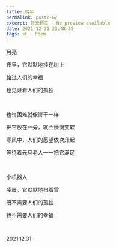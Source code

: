```yaml
---
title: 跨年
permalink: post/-6/
excerpt: 暂无预览 - No preview available
date: 2021-12-31 23:48:55
tags: 诗 - Poem
---
```


月亮

夜里，它默默地挂在树上

路过人们的幸福

也见证着人们的孤独

<br>

也许困难就像饼干一样

把它放在一旁，就会慢慢变软

寒风中，人们的愿望依次升起

等待着元旦老人一一把它满足

<br>

小机器人

凌晨，它默默地扫着雪

既不需要人们的孤独

也不需要人们的幸福

<br>

2021.12.31
